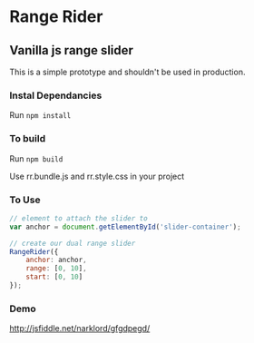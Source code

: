 # Range Rider
## Vanilla js range slider
This is a simple prototype and shouldn't be used in production.

### Instal Dependancies
Run ```npm install```

### To build
Run ```npm build```

Use rr.bundle.js and rr.style.css in your project

### To Use
```javascript
// element to attach the slider to
var anchor = document.getElementById('slider-container');

// create our dual range slider
RangeRider({
    anchor: anchor,
    range: [0, 10],
    start: [0, 10]
});
```

### Demo
http://jsfiddle.net/narklord/gfgdpegd/
